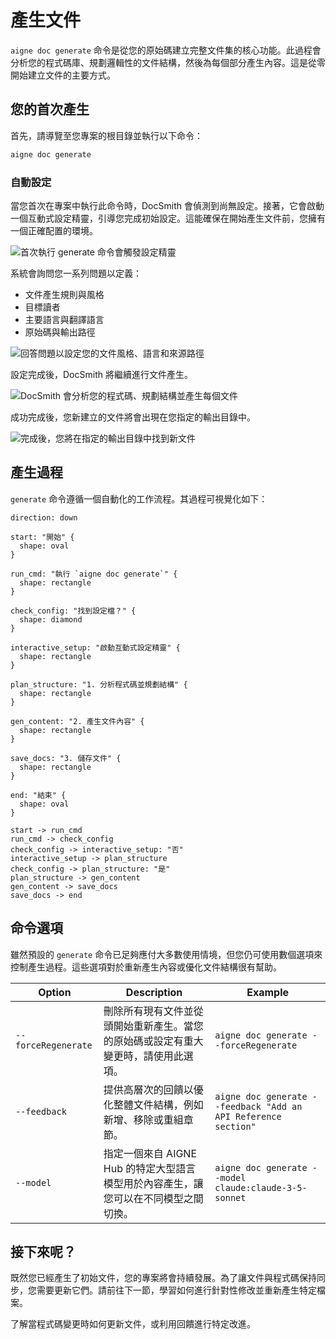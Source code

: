 # 產生文件

`aigne doc generate` 命令是從您的原始碼建立完整文件集的核心功能。此過程會分析您的程式碼庫、規劃邏輯性的文件結構，然後為每個部分產生內容。這是從零開始建立文件的主要方式。

## 您的首次產生

首先，請導覽至您專案的根目錄並執行以下命令：

```bash
aigne doc generate
```

### 自動設定

當您首次在專案中執行此命令時，DocSmith 會偵測到尚無設定。接著，它會啟動一個互動式設定精靈，引導您完成初始設定。這能確保在開始產生文件前，您擁有一個正確配置的環境。

![首次執行 generate 命令會觸發設定精靈](https://docsmith.aigne.io/image-bin/uploads/0c45a32667c5250e54194a61d9495965.png)

系統會詢問您一系列問題以定義：

- 文件產生規則與風格
- 目標讀者
- 主要語言與翻譯語言
- 原始碼與輸出路徑

![回答問題以設定您的文件風格、語言和來源路徑](https://docsmith.aigne.io/image-bin/uploads/fbedbfa256036ad6375a6c18047a75ad.png)

設定完成後，DocSmith 將繼續進行文件產生。

![DocSmith 會分析您的程式碼、規劃結構並產生每個文件](https://docsmith.aigne.io/image-bin/uploads/d0766c19380a02eb8a6f8ce86a838849.png)

成功完成後，您新建立的文件將會出現在您指定的輸出目錄中。

![完成後，您將在指定的輸出目錄中找到新文件](https://docsmith.aigne.io/image-bin/uploads/0967443611408ad9d0042793d590b8fd.png)

## 產生過程

`generate` 命令遵循一個自動化的工作流程。其過程可視覺化如下：

```d2
direction: down

start: "開始" {
  shape: oval
}

run_cmd: "執行 `aigne doc generate`" {
  shape: rectangle
}

check_config: "找到設定檔？" {
  shape: diamond
}

interactive_setup: "啟動互動式設定精靈" {
  shape: rectangle
}

plan_structure: "1. 分析程式碼並規劃結構" {
  shape: rectangle
}

gen_content: "2. 產生文件內容" {
  shape: rectangle
}

save_docs: "3. 儲存文件" {
  shape: rectangle
}

end: "結束" {
  shape: oval
}

start -> run_cmd
run_cmd -> check_config
check_config -> interactive_setup: "否"
interactive_setup -> plan_structure
check_config -> plan_structure: "是"
plan_structure -> gen_content
gen_content -> save_docs
save_docs -> end
```

## 命令選項

雖然預設的 `generate` 命令已足夠應付大多數使用情境，但您仍可使用數個選項來控制產生過程。這些選項對於重新產生內容或優化文件結構很有幫助。

| Option              | Description                                                                                                                              | Example                                                              |
|---------------------|------------------------------------------------------------------------------------------------------------------------------------------|----------------------------------------------------------------------|
| `--forceRegenerate` | 刪除所有現有文件並從頭開始重新產生。當您的原始碼或設定有重大變更時，請使用此選項。 | `aigne doc generate --forceRegenerate`                                 |
| `--feedback`        | 提供高層次的回饋以優化整體文件結構，例如新增、移除或重組章節。           | `aigne doc generate --feedback "Add an API Reference section"`         |
| `--model`           | 指定一個來自 AIGNE Hub 的特定大型語言模型用於內容產生，讓您可以在不同模型之間切換。       | `aigne doc generate --model claude:claude-3-5-sonnet`                |

## 接下來呢？

既然您已經產生了初始文件，您的專案將會持續發展。為了讓文件與程式碼保持同步，您需要更新它們。請前往下一節，學習如何進行針對性修改並重新產生特定檔案。

<x-card data-title="更新與優化" data-icon="lucide:file-edit" data-href="/features/update-and-refine">
  了解當程式碼變更時如何更新文件，或利用回饋進行特定改進。
</x-card>